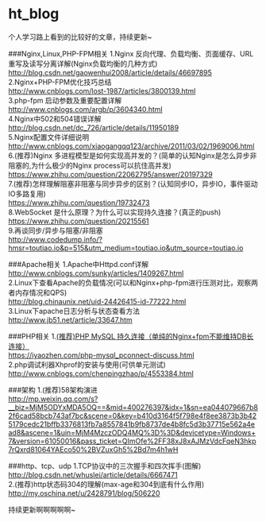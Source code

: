 # ht_blog

个人学习路上看到的比较好的文章，持续更新~


###Nginx,Linux,PHP-FPM相关
1.Nginx 反向代理、负载均衡、页面缓存、URL重写及读写分离详解(Nginx负载均衡的几种方式)<br/> 
http://blog.csdn.net/gaowenhui2008/article/details/46697895 <br/> 
2.Nginx+PHP-FPM优化技巧总结<br/> 
http://www.cnblogs.com/lost-1987/articles/3800139.html <br/> 
3.php-fpm 启动参数及重要配置详解<br/> 
http://www.cnblogs.com/argb/p/3604340.html<br/> 
4.Nginx中502和504错误详解<br/> 
http://blog.csdn.net/dc_726/article/details/11950189<br/> 
5.Nginx配置文件详细说明<br/> 
http://www.cnblogs.com/xiaogangqq123/archive/2011/03/02/1969006.html <br/> 
6.(推荐)Nginx 多进程模型是如何实现高并发的？(简单的认知Nginx是怎么异步非阻塞的,为什么极少的Nginx process可以抗住高并发)<br/>
https://www.zhihu.com/question/22062795/answer/20197329  <br/> 
7.(推荐)怎样理解阻塞非阻塞与同步异步的区别？(认知同步IO，异步IO，事件驱动IO多路复用)<br/>
https://www.zhihu.com/question/19732473  <br/> 
8.WebSocket 是什么原理？为什么可以实现持久连接？(真正的push)<br/>
https://www.zhihu.com/question/20215561 <br/> 
9.再谈同步/异步与阻塞/非阻塞 <br/>
http://www.codedump.info/?hmsr=toutiao.io&p=515&utm_medium=toutiao.io&utm_source=toutiao.io  <br/> 

###Apache相关
1.Apache中Httpd.conf详解<br/> 
http://www.cnblogs.com/sunky/articles/1409267.html    <br/> 
2.Linux下查看Apache的负载情况(可以和Nginx+php-fpm进行压测对比，观察两者内存情况和QPS) <br/> 
http://blog.chinaunix.net/uid-24426415-id-77222.html   <br/> 
3.Linux下apache日志分析与状态查看方法<br/> 
http://www.jb51.net/article/33647.htm    <br/> 

###PHP相关
1.[(推荐)PHP MySQL 持久连接（单纯的Nginx+fpm不能维持DB长连接）](https://iyaozhen.com/php-mysql_pconnect-discuss.html)<br/>
https://iyaozhen.com/php-mysql_pconnect-discuss.html<br/> 
2.php调试利器Xhprof的安装与使用(可供单元测试)<br/>
http://www.cnblogs.com/chenpingzhao/p/4553384.html   <br/> 

###架构
1.(推荐)58架构演进<br/>
http://mp.weixin.qq.com/s?__biz=MjM5ODYxMDA5OQ==&mid=400276397&idx=1&sn=ea044079667b82f6cad58bcb743af7bc&scene=0&key=b410d3164f5f798e4f8ee3873b3b425179cedc21bffb3376813fb7a8557841b9fb8737de4b8fc5d3b37715e562a4ead8&ascene=1&uin=MjM4MzczODQ4MQ%3D%3D&devicetype=Windows+7&version=61050016&pass_ticket=QImOfe%2FF38xJ8xAJMzVdcFqeN3hkp7rQxrd81064YAEco50%2BVZuxGh5%2Bd7m4h1wH <br/> 

###http、tcp、udp
1.TCP协议中的三次握手和四次挥手(图解)<br/>
http://blog.csdn.net/whuslei/article/details/6667471 <br/> 
2.(推荐)http状态码304的理解(max-age和304到底有什么作用) <br/> 
http://my.oschina.net/u/2428791/blog/506220 <br/> 




持续更新啊啊啊啊啊~
